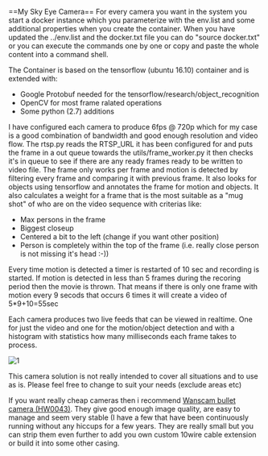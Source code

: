 ==My Sky Eye Camera== 
For every camera you want in the system you start a docker instance which you parameterize with the env.list and some additional properties when you create the container. When you have updated the ../env.list and the docker.txt file you can do "source docker.txt" or you can execute the commands one by one or copy and paste the whole content into a command shell.

The Container is based on the tensorflow (ubuntu 16.10) container and is extended with:
* Google Protobuf needed for the tensorflow/research/object_recognition  
* OpenCV for most frame ralated operations
* Some python (2.7) additions 

I have configured each camera to produce 6fps @ 720p which for my case is a good combination of bandwidth and good enough resolution and video flow. The rtsp.py reads the RTSP_URL it has been configured for and puts the frame in a out queue towards the utils/frame_worker.py it then checks it's in queue to see if there are any ready frames ready to be written to video file. The frame only works per frame and motion is detected by filtering every frame and comparing it with previous frame. It also looks for objects using tensorflow and annotates the frame for motion and objects. It also calculates a weight for a frame that is the most suitable as a "mug shot" of who are on the video sequence with criterias like:
* Max persons in the frame
* Biggest closeup
* Centered a bit to the left (change if you want other position)
* Person is completely within the top of the frame (i.e. really close person is not missing it's head :-))

Every time motion is detected a timer is restarted of 10 sec and recording is started. If motion is detected in less than 5 frames during the recoring period then the movie is thrown. That means if there is only one frame with motion every 9 secods that occurs 6 times it will create a video of 5*9+10=55sec   

Each camera produces two live feeds that can be viewed in realtime. One for just the video and one for the motion/object detection and with a histogram with statistics how many milliseconds each frame takes to process.

![1](https://github.com/epkboan/epkboan.github.io/blob/master/myskyeye_motion_detection.png?raw=true "MySkyEye Motion Detection")


This camera solution is not really intended to cover all situations and to use as is. Please feel free to change to suit your needs (exclude areas etc)   

If you want really cheap cameras then i recommend [Wanscam bullet camera (HW0043)](https://www.ebay.co.uk/itm/WANSCAM-New-HW0043-1-0Megapixel-720P-Outdoor-Wireless-P2P-IR-Cut-IP-Camera-White/252195426824?epid=2255978054&hash=item3ab804d208:g:iHcAAOSw-0xYbRM4:rk:5:pf:1). They give good enough image quality, are easy to manage and seem very stable (I have a few that have been continuously running without any hiccups for a few years. They are really small but you can strip them even further to add you own custom 10wire cable extension or build it into some other casing.

